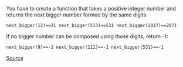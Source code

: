 You have to create a function that takes a positive integer number and returns the next bigger number formed by the same digits:

`next_bigger(12)==21
next_bigger(513)==531
next_bigger(2017)==2071`

If no bigger number can be composed using those digits, return -1:

`next_bigger(9)==-1
next_bigger(111)==-1
next_bigger(531)==-1`

[Source](https://www.codewars.com/kata/55983863da40caa2c900004e)
